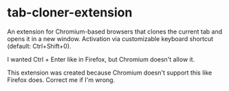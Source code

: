 # tab-cloner-extension
An extension for Chromium-based browsers that clones the current tab and opens it in a new window. Activation via customizable keyboard shortcut (default: Ctrl+Shift+0).

I wanted Ctrl + Enter like in Firefox, but Chromium doesn't allow it.

This extension was created because Chromium doesn't support this like Firefox does. Correct me if I'm wrong.

